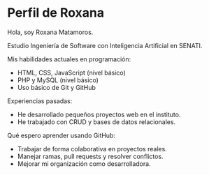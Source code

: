 # Perfil de Roxana

Hola, soy Roxana Matamoros.

Estudio Ingeniería de Software con Inteligencia Artificial en SENATI.

Mis habilidades actuales en programación:
- HTML, CSS, JavaScript (nivel básico)
- PHP y MySQL (nivel básico)
- Uso básico de Git y GitHub

Experiencias pasadas:
- He desarrollado pequeños proyectos web en el instituto.
- He trabajado con CRUD y bases de datos relacionales.

Qué espero aprender usando GitHub:
- Trabajar de forma colaborativa en proyectos reales.
- Manejar ramas, pull requests y resolver conflictos.
- Mejorar mi organización como desarrolladora.
